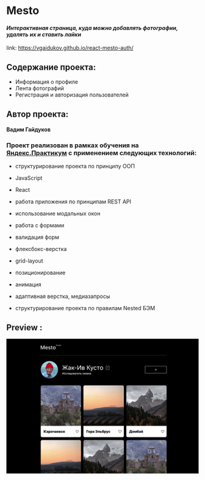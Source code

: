# Mesto

#### _Интерактивная страница, куда можно добавлять фотографии, удалять их и ставить лайки_

link: https://vgaidukov.github.io/react-mesto-auth/

## Содержание проекта:

- Информация о профиле
- Лента фотографий
- Регистрация и авторизация пользователей

## Автор проекта:

#### Вадим Гайдуков

### Проект реализован в рамках обучения на [Яндекс.Практикум](https://practicum.yandex.ru/) с применением следующих технологий:
- структурирование проекта по принципу ООП  
- JavaScript  
- React
- работа приложения по принципам REST API
  
- использование модальных окон
- работа с формами
- валидация форм
  
- флексбокс-верстка
- grid-layout
- позиционирование
- анимация
- адаптивная верстка, медиазапросы
- структурирование проекта по правилам Nested БЭМ

## Preview :

![Preview](src/vendor/preview.png)
